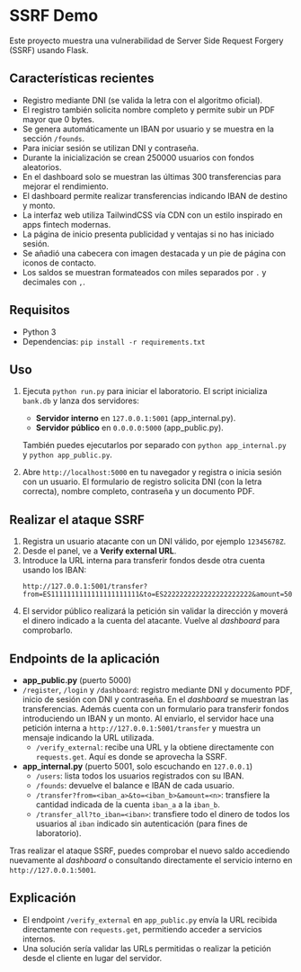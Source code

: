# SSRF Demo

Este proyecto muestra una vulnerabilidad de Server Side Request Forgery (SSRF) usando Flask.

## Características recientes
- Registro mediante DNI (se valida la letra con el algoritmo oficial).
- El registro también solicita nombre completo y permite subir un PDF mayor que 0 bytes.
- Se genera automáticamente un IBAN por usuario y se muestra en la sección `/founds`.
- Para iniciar sesión se utilizan DNI y contraseña.
- Durante la inicialización se crean 250000 usuarios con fondos aleatorios.
- En el dashboard solo se muestran las últimas 300 transferencias para mejorar el rendimiento.
- El dashboard permite realizar transferencias indicando IBAN de destino y monto.
- La interfaz web utiliza TailwindCSS vía CDN con un estilo inspirado en apps fintech modernas.
- La página de inicio presenta publicidad y ventajas si no has iniciado sesión.
- Se añadió una cabecera con imagen destacada y un pie de página con iconos de contacto.
- Los saldos se muestran formateados con miles separados por `.` y decimales con `,`.

## Requisitos
- Python 3
- Dependencias: `pip install -r requirements.txt`

## Uso
1. Ejecuta `python run.py` para iniciar el laboratorio. El script inicializa `bank.db` y lanza dos servidores:
   - **Servidor interno** en `127.0.0.1:5001` (app_internal.py).
   - **Servidor público** en `0.0.0.0:5000` (app_public.py).
   
   También puedes ejecutarlos por separado con `python app_internal.py` y `python app_public.py`.
2. Abre `http://localhost:5000` en tu navegador y registra o inicia sesión con un usuario.
   El formulario de registro solicita DNI (con la letra correcta), nombre completo,
   contraseña y un documento PDF.

## Realizar el ataque SSRF
1. Registra un usuario atacante con un DNI válido, por ejemplo `12345678Z`.
2. Desde el panel, ve a **Verify external URL**.
3. Introduce la URL interna para transferir fondos desde otra cuenta usando los IBAN:
   ```
   http://127.0.0.1:5001/transfer?from=ES1111111111111111111111&to=ES2222222222222222222222&amount=500
   ```
4. El servidor público realizará la petición sin validar la dirección y moverá el dinero indicado a la cuenta del atacante. Vuelve al *dashboard* para comprobarlo.

## Endpoints de la aplicación

- **app_public.py** (puerto 5000)
- `/register`, `/login` y `/dashboard`: registro mediante DNI y documento PDF, inicio de sesión con DNI y contraseña. En el *dashboard* se muestran las transferencias.
  Además cuenta con un formulario para transferir fondos introduciendo un IBAN y un monto.
  Al enviarlo, el servidor hace una petición interna a `http://127.0.0.1:5001/transfer` y muestra
  un mensaje indicando la URL utilizada.
  - `/verify_external`: recibe una URL y la obtiene directamente con `requests.get`. Aquí es donde se aprovecha la SSRF.
- **app_internal.py** (puerto 5001, solo escuchando en `127.0.0.1`)
  - `/users`: lista todos los usuarios registrados con su IBAN.
  - `/founds`: devuelve el balance e IBAN de cada usuario.
  - `/transfer?from=<iban_a>&to=<iban_b>&amount=<n>`: transfiere la cantidad indicada de la cuenta `iban_a` a la `iban_b`.
  - `/transfer_all?to_iban=<iban>`: transfiere todo el dinero de todos los usuarios al `iban` indicado sin autenticación (para fines de laboratorio).

Tras realizar el ataque SSRF, puedes comprobar el nuevo saldo accediendo nuevamente al *dashboard* o consultando directamente el servicio interno en `http://127.0.0.1:5001`.

## Explicación
- El endpoint `/verify_external` en `app_public.py` envía la URL recibida directamente con `requests.get`, permitiendo acceder a servicios internos.
- Una solución sería validar las URLs permitidas o realizar la petición desde el cliente en lugar del servidor.
